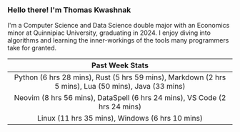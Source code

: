
### Hello there! I'm Thomas Kwashnak

I'm a Computer Science and Data Science double major with an Economics
minor at Quinnipiac University, graduating in 2024.
I enjoy diving into algorithms and learning the inner-workings of the tools
many programmers take for granted.

| Past Week Stats |
| :---: |
| Python (6 hrs 28 mins), Rust (5 hrs 59 mins), Markdown (2 hrs 5 mins), Lua (50 mins), Java (33 mins) |
| Neovim (8 hrs 56 mins), DataSpell (6 hrs 24 mins), VS Code (2 hrs 24 mins) |
| Linux (11 hrs 35 mins), Windows (6 hrs 10 mins) |

